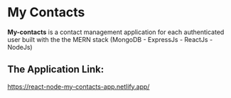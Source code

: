 # My Contacts

**My-contacts** is a contact management application for each authenticated user built with the the MERN stack (MongoDB - ExpressJs - ReactJs - NodeJs)

## The Application Link:

https://react-node-my-contacts-app.netlify.app/
